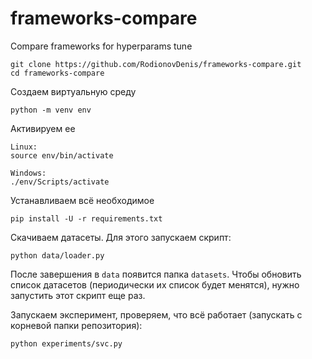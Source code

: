 # frameworks-compare
Compare frameworks for hyperparams tune

```
git clone https://github.com/RodionovDenis/frameworks-compare.git
cd frameworks-compare
```
Создаем виртуальную среду

```
python -m venv env
```

Активируем ее
```
Linux:
source env/bin/activate

Windows:
./env/Scripts/activate
```
Устанавливаем всё необходимое

```
pip install -U -r requirements.txt
```

Скачиваем датасеты. Для этого запускаем скрипт:

```
python data/loader.py
```

После завершения в `data` появится папка `datasets`. Чтобы обновить список датасетов (периодически их список будет менятся), нужно запустить этот скрипт еще раз.

Запускаем эксперимент, проверяем, что всё работает (запускать с корневой папки репозитория):

`python experiments/svc.py`
